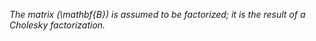 
_The matrix \(\mathbf{B}\) is assumed to be factorized; it is the result of a Cholesky factorization._

